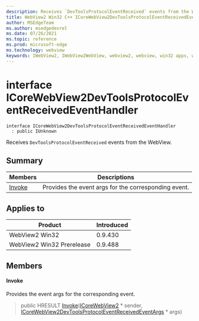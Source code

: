 ```yaml
---
description: Receives `DevToolsProtocolEventReceived` events from the WebView.
title: WebView2 Win32 C++ ICoreWebView2DevToolsProtocolEventReceivedEventHandler
author: MSEdgeTeam
ms.author: msedgedevrel
ms.date: 07/26/2021
ms.topic: reference
ms.prod: microsoft-edge
ms.technology: webview
keywords: IWebView2, IWebView2WebView, webview2, webview, win32 apps, win32, edge, ICoreWebView2, ICoreWebView2Controller, browser control, edge html, ICoreWebView2DevToolsProtocolEventReceivedEventHandler
---
```


# interface ICoreWebView2DevToolsProtocolEventReceivedEventHandler

```
interface ICoreWebView2DevToolsProtocolEventReceivedEventHandler
  : public IUnknown
```

Receives `DevToolsProtocolEventReceived` events from the WebView.

## Summary

 Members                        | Descriptions
--------------------------------|---------------------------------------------
[Invoke](#invoke) | Provides the event args for the corresponding event.

## Applies to

Product                         | Introduced
--------------------------------|---------------------------------------------
WebView2 Win32            |    0.9.430
WebView2 Win32 Prerelease |    0.9.488

## Members

#### Invoke

Provides the event args for the corresponding event.

> public HRESULT [Invoke](#invoke)([ICoreWebView2](icorewebview2.md) * sender, [ICoreWebView2DevToolsProtocolEventReceivedEventArgs](icorewebview2devtoolsprotocoleventreceivedeventargs.md) * args)


